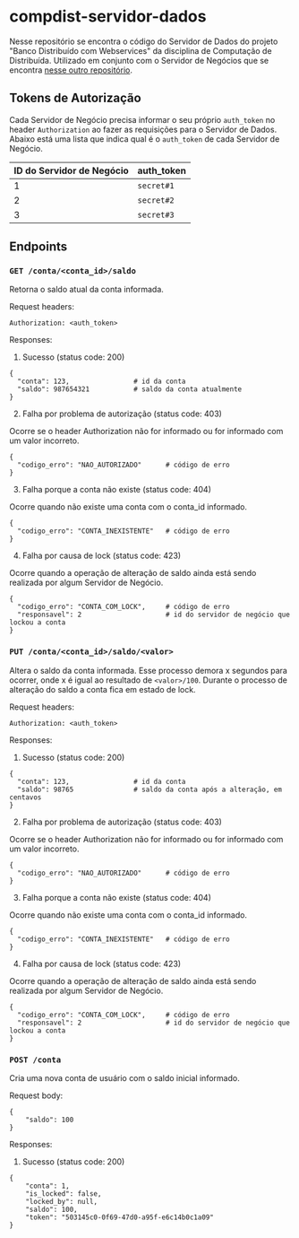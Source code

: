 # compdist-servidor-dados

Nesse repositório se encontra o código do Servidor de Dados do projeto "Banco Distribuído com Webservices" da disciplina de Computação de Distribuída. Utilizado em conjunto com o Servidor de Negócios que se encontra [nesse outro repositório](https://github.com/babieste/compdist-servidor-negocios).

## Tokens de Autorização

Cada Servidor de Negócio precisa informar o seu próprio `auth_token` no header `Authorization` ao fazer as requisições para o Servidor de Dados. Abaixo está uma lista que indica qual é o `auth_token` de cada Servidor de Negócio.

|ID do Servidor de Negócio|auth_token|
|-------------------------|----------|
|1                        |`secret#1`|
|2                        |`secret#2`|
|3                        |`secret#3`|

## Endpoints

### `GET /conta/<conta_id>/saldo`

Retorna o saldo atual da conta informada.

Request headers:

```
Authorization: <auth_token>
```

Responses:

1. Sucesso (status code: 200)

```
{
  "conta": 123,                # id da conta
  "saldo": 987654321           # saldo da conta atualmente
}
```

2. Falha por problema de autorização (status code: 403)

Ocorre se o header Authorization não for informado ou for informado com um valor incorreto.

```
{
  "codigo_erro": "NAO_AUTORIZADO"      # código de erro
}
```

3. Falha porque a conta não existe (status code: 404)

Ocorre quando não existe uma conta com o conta_id informado.

```
{
  "codigo_erro": "CONTA_INEXISTENTE"   # código de erro
}
```

4. Falha por causa de lock (status code: 423)

Ocorre quando a operação de alteração de saldo ainda está sendo realizada por algum Servidor de Negócio.

```
{
  "codigo_erro": "CONTA_COM_LOCK",     # código de erro
  "responsavel": 2                     # id do servidor de negócio que lockou a conta
}
```

### `PUT /conta/<conta_id>/saldo/<valor>`

Altera o saldo da conta informada. Esse processo demora x segundos para ocorrer, onde x é igual ao resultado de `<valor>/100`. Durante o processo de alteração do saldo a conta fica em estado de lock.

Request headers:

```
Authorization: <auth_token>
```

Responses:

1. Sucesso (status code: 200)

```
{
  "conta": 123,                # id da conta
  "saldo": 98765               # saldo da conta após a alteração, em centavos
}
```

2. Falha por problema de autorização (status code: 403)

Ocorre se o header Authorization não for informado ou for informado com um valor incorreto.

```
{
  "codigo_erro": "NAO_AUTORIZADO"      # código de erro
}
```

3. Falha porque a conta não existe (status code: 404)

Ocorre quando não existe uma conta com o conta_id informado.

```
{
  "codigo_erro": "CONTA_INEXISTENTE"   # código de erro
}
```

4. Falha por causa de lock (status code: 423)

Ocorre quando a operação de alteração de saldo ainda está sendo realizada por algum Servidor de Negócio.

```
{
  "codigo_erro": "CONTA_COM_LOCK",     # código de erro
  "responsavel": 2                     # id do servidor de negócio que lockou a conta
}
```

### `POST /conta`

Cria uma nova conta de usuário com o saldo inicial informado.

Request body:

```
{
    "saldo": 100
}
```

Responses:

1. Sucesso (status code: 200)
```
{
    "conta": 1,
    "is_locked": false,
    "locked_by": null,
    "saldo": 100,
    "token": "503145c0-0f69-47d0-a95f-e6c14b0c1a09"
}
```
